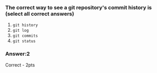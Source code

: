 ### The correct way to see a git repository's commit history is (select all correct answers)

1. `git history`
2. `git log`
3. `git commits`
4. `git status`


### Answer:2

Correct - 2pts